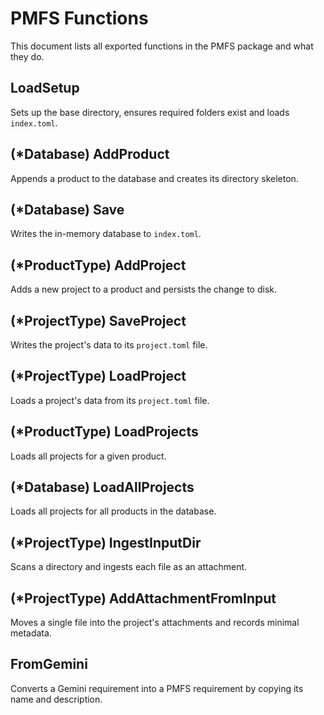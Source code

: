 # PMFS Functions

This document lists all exported functions in the PMFS package and what they do.

## LoadSetup
Sets up the base directory, ensures required folders exist and loads `index.toml`.

## (*Database) AddProduct
Appends a product to the database and creates its directory skeleton.

## (*Database) Save
Writes the in-memory database to `index.toml`.

## (*ProductType) AddProject
Adds a new project to a product and persists the change to disk.

## (*ProjectType) SaveProject
Writes the project's data to its `project.toml` file.

## (*ProjectType) LoadProject
Loads a project's data from its `project.toml` file.

## (*ProductType) LoadProjects
Loads all projects for a given product.

## (*Database) LoadAllProjects
Loads all projects for all products in the database.

## (*ProjectType) IngestInputDir
Scans a directory and ingests each file as an attachment.

## (*ProjectType) AddAttachmentFromInput
Moves a single file into the project's attachments and records minimal metadata.

## FromGemini
Converts a Gemini requirement into a PMFS requirement by copying its name and description.

